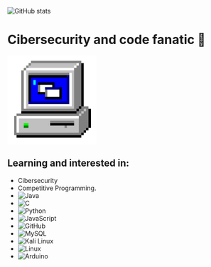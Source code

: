 ![GitHub stats](https://github-readme-stats.vercel.app/api?username=Laidback101&show_icons=true&theme=merko)

# Cibersecurity and code fanatic 🚀

<img align="center" alt="GIF" src="https://github.com/deut-erium/deut-erium/blob/master/assets/computer.gif?raw=1" width="200vw"> 

## Learning and interested in:
- Cibersecurity
- Competitive Programming.
- ![Java](https://img.shields.io/badge/Java-orange?style=flat&logo=java&logoColor=white)
- ![C](https://img.shields.io/badge/-A8B9CC?style=flat&logo=c&logoColor=white)
- ![Python](https://img.shields.io/badge/-Python-black?style=flat&logo=python)
- ![JavaScript](https://img.shields.io/badge/-JavaScript-black?style=flat&logo=javascript)
- ![GitHub](https://img.shields.io/badge/-GitHub-181717?style=flat&logo=github)
- ![MySQL](https://img.shields.io/badge/-MySQL-black?style=flat&logo=mysql)
- ![Kali Linux](https://img.shields.io/badge/Kali_Linux-557C94?style=for-the-badge&logo=kali-linux&logoColor=white)
- ![Linux](https://img.shields.io/badge/Linux-FCC624?style=for-the-badge&logo=linux&logoColor=black)
- ![Arduino](https://img.shields.io/badge/Arduino-00979D?style=for-the-badge&logo=Arduino&logoColor=white)


